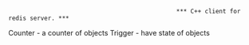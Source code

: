                                                    *** C++ client for redis server. ***




Counter - a counter of objects
Trigger - have state of objects
